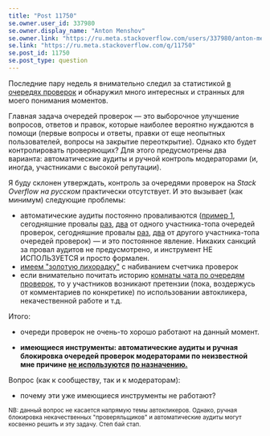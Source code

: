 ```yaml
---
title: "Post 11750"
se.owner.user_id: 337980
se.owner.display_name: "Anton Menshov"
se.owner.link: "https://ru.meta.stackoverflow.com/users/337980/anton-menshov"
se.link: "https://ru.meta.stackoverflow.com/q/11750"
se.post_id: 11750
se.post_type: question
---
```

<p>Последние пару недель я внимательно следил за статистикой <a href="https://ru.stackoverflow.com/review">в очередях проверок</a> и обнаружил много интересных и странных для моего понимания моментов.</p>
<p>Главная задача очередей проверок — это выборочное улучшение вопросов, ответов и правок, которые наиболее вероятно нуждаются в помощи (первые вопросы и ответы, правки от еще неопытных пользователей, вопросы на закрытие переоткрытие). Однако кто будет контролировать проверяющих? Для этого предусмотрены два варианта: автоматические аудиты и ручной контроль модераторами (и, иногда, участниками с высокой репутации).</p>
<p>Я буду склонен утверждать, контроль за очередями проверок на <em>Stack Overflow на русском</em> практически отсутствует. И это вызывает (как минимум) следующие проблемы:</p>
<ul>
<li>автоматические аудиты постоянно проваливаются (<a href="https://ru.meta.stackoverflow.com/questions/11514/%D0%9D%D1%83%D0%B6%D0%BD%D0%B0-%D0%BB%D0%B8-%D0%BD%D0%B0%D0%BC-%D0%B7%D0%BE%D0%BB%D0%BE%D1%82%D0%B0%D1%8F-%D0%BB%D0%B8%D1%85%D0%BE%D1%80%D0%B0%D0%B4%D0%BA%D0%B0-%D0%B2-%D0%BD%D0%B5%D0%B7%D0%B0%D0%BF%D0%BE%D0%BB%D0%BD%D0%B5%D0%BD%D1%8B%D1%85-%D0%BE%D1%87%D0%B5%D1%80%D0%B5%D0%B4%D1%8F%D1%85-%D0%BF%D1%80%D0%BE%D0%B2%D0%B5%D1%80%D0%BE%D0%BA-%D0%BD%D0%B0%D0%B1%D0%B8%D0%B2%D0%B0%D0%BD%D0%B8%D0%B5%D0%BC-%D0%B8%D1%85#comment49509_11518">пример 1</a>, сегодняшние провалы <a href="https://ru.stackoverflow.com/review/suggested-edits/655928">раз</a>, <a href="https://ru.stackoverflow.com/review/suggested-edits/655927">два</a> от одного участника-топа очередей проверок, сегодняшние провалы <a href="https://ru.stackoverflow.com/review/suggested-edits/656061">раз</a>, <a href="https://ru.stackoverflow.com/review/suggested-edits/656050">два</a> от другого участника-топа очередей проверок) — и это постоянное явление. Никаких санкций за провал аудитов не предусмотрено, и инструмент НЕ ИСПОЛЬЗУЕТСЯ и просто формален.</li>
<li><a href="https://ru.meta.stackoverflow.com/q/11514/337980">имеем &quot;золотую лихорадку&quot;</a> с набиванием счетчика проверок</li>
<li>если внимательно почитать историю <a href="https://chat.stackexchange.com/rooms/119134/">комнаты чата по очередям проверок</a>, то у участников возникают претензии (пока, воздержусь от комментариев по конкретике) по использовании автокликера, некачественной работе и т.д.</li>
</ul>
<p>Итого:</p>
<ul>
<li><p>очереди проверок не очень-то хорошо работают на данный момент.</p>
</li>
<li><p><strong>имеющиеся инструменты: автоматические аудиты и ручная блокировка очередей проверок модераторами по неизвестной мне причине <a href="https://chat.stackexchange.com/transcript/message/59244609#59244609">не используются</a> <a href="https://chat.stackexchange.com/transcript/message/59244656#59244656">по назначению.</a></strong></p>
</li>
</ul>
<p>Вопрос (как к сообществу, так и к модераторам):</p>
<ul>
<li>почему эти уже имеющиеся инструменты не работают?</li>
</ul>
<sub>
NB: данный вопрос не касается напрямую темы автокликеров. Однако, ручная блокировка некачественных "проверяльщиков" и автоматические аудиты могут косвенно решить и эту задачу. Степ бай стап.
</sub>
